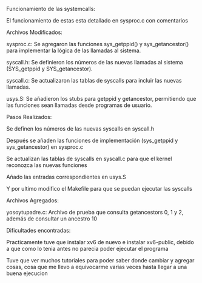 Funcionamiento de las systemcalls:

El funcionamiento de estas esta detallado en sysproc.c con comentarios 

Archivos Modificados:

sysproc.c: Se agregaron las funciones sys_getppid() y sys_getancestor() para implementar la lógica de las llamadas al sistema.

syscall.h: Se definieron los números de las nuevas llamadas al sistema (SYS_getppid y SYS_getancestor).

syscall.c: Se actualizaron las tablas de syscalls para incluir las nuevas llamadas.

usys.S: Se añadieron los stubs para getppid y getancestor, permitiendo que las funciones sean llamadas desde programas de usuario.

Pasos Realizados:

Se definen los números de las nuevas syscalls en syscall.h

Después se añaden las funciones de implementación (sys_getppid y sys_getancestor) en sysproc.c

Se actualizan las tablas de syscalls en syscall.c para que el kernel reconozca las nuevas funciones

Añado las entradas correspondientes en usys.S

Y por ultimo modifico el Makefile para que se puedan ejecutar las syscalls

Archivos Agregados:

yosoytupadre.c: Archivo de prueba que consulta getancestors 0, 1 y 2, además de consultar un ancestro 10

Dificultades encontradas:

Practicamente tuve que instalar xv6 de nuevo e instalar xv6-public, debido a que como lo tenia antes no parecia poder ejecutar el programa

Tuve que ver muchos tutoriales para poder saber donde cambiar y agregar cosas, cosa que me llevo a equivocarme varias veces hasta
llegar a una buena ejecucion

